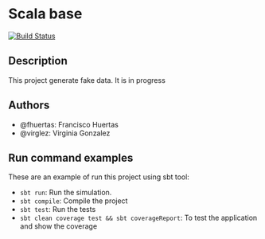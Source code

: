 # Scala base

[![Build Status](https://travis-ci.org/fhuertas/datafaker.svg?branch=master)](https://travis-ci.org/fhuertas/datafaker)

## Description

This project generate fake data. It is in progress

## Authors

* @fhuertas: Francisco Huertas
* @virglez: Virginia Gonzalez  

## Run command examples

These are an example of run this project using sbt tool:

* `sbt run`: Run the simulation.
* `sbt compile`: Compile the project
* `sbt test`: Run the tests
* `sbt clean coverage test && sbt coverageReport`: To test the application and show the coverage
